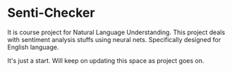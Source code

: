 # Senti-Checker

It is course project for Natural Language Understanding. This project deals with sentiment analysis stuffs using neural nets. Specifically designed for English language.

It's just a start. Will keep on updating this space as project goes on.